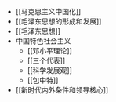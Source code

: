 - [[马克思主义中国化]]
- [[毛泽东思想的形成和发展]]
- [[毛泽东思想]]
- 中国特色社会主义
	- [[邓小平理论]]
	- [[三个代表]]
	- [[科学发展观]]
	- [[包中特]]
- [[新时代内外条件和领导核心]]
